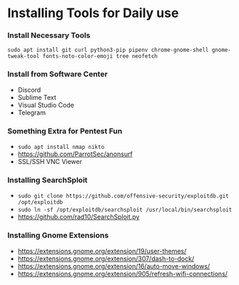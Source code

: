 # Installing Tools for Daily use
### Install Necessary Tools
`sudo apt install git curl python3-pip pipenv chrome-gnome-shell gnome-tweak-tool fonts-noto-color-emoji tree neofetch`

### Install from Software Center
- Discord
- Sublime Text
- Visual Studio Code
- Telegram

### Something Extra for Pentest Fun
- `sudo apt install nmap nikto`
- https://github.com/ParrotSec/anonsurf
- SSL/SSH VNC Viewer

### Installing SearchSploit
- `sudo git clone https://github.com/offensive-security/exploitdb.git /opt/exploitdb`  
- `sudo ln -sf /opt/exploitdb/searchsploit /usr/local/bin/searchsploit`
- https://github.com/rad10/SearchSploit.py

### Installing Gnome Extensions
- https://extensions.gnome.org/extension/19/user-themes/
- https://extensions.gnome.org/extension/307/dash-to-dock/
- https://extensions.gnome.org/extension/16/auto-move-windows/
- https://extensions.gnome.org/extension/905/refresh-wifi-connections/

